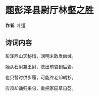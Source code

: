 # 题彭泽县尉厅林壑之胜

**作者**: 叶适

## 诗词内容

彭泽西山天秘惜，渊明未敢发幽缄。

始从石尉兼王尉，洗出前岩到后岩。

也只暂时供步履，可能终老卸朝衫。

应须却诵归来句，重把家园草自芟。

